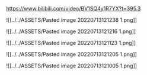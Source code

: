 https://www.bilibili.com/video/BV1SQ4y1R7YX?t=395.3

![[../../ASSETS/Pasted image 20220713121238 1.png]]

![[../../ASSETS/Pasted image 20220713121216 1.png]]

![[../../ASSETS/Pasted image 20220713121123 1.png]]

![[../../ASSETS/Pasted image 20220713121205 1.png]]

![[../../ASSETS/Pasted image 20220713121005 1.png]]